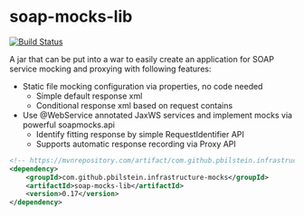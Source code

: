 # soap-mocks-lib
[![Build Status](https://travis-ci.org/pbilstein/soap-mocks-lib.svg?branch=master)](https://travis-ci.org/pbilstein/soap-mocks-lib)

A jar that can be put into a war to easily create an application for SOAP service mocking and proxying with following features:

* Static file mocking configuration via properties, no code needed
  * Simple default response xml
  * Conditional response xml based on request contains
* Use @WebService annotated JaxWS services and implement mocks via powerful soapmocks.api
  * Identify fitting response by simple RequestIdentifier API
  * Supports automatic response recording via Proxy API

```xml
<!-- https://mvnrepository.com/artifact/com.github.pbilstein.infrastructure-mocks/soap-mocks-lib -->
<dependency>
    <groupId>com.github.pbilstein.infrastructure-mocks</groupId>
    <artifactId>soap-mocks-lib</artifactId>
    <version>0.17</version>
</dependency>
```
